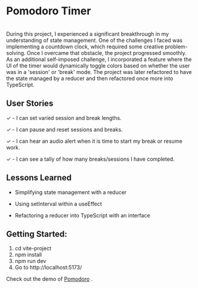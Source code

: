 # Pomodoro Timer
<br>
During this project, I experienced a significant breakthrough in my understanding of state management. One of the challenges I faced was implementing a countdown clock, which required some creative problem-solving. Once I overcame that obstacle, the project progressed smoothly. As an additional self-imposed challenge, I incorporated a feature where the UI of the timer would dynamically toggle colors based on whether the user was in a 'session' or 'break' mode.
The project was later refactored to have the state managed by a reducer and then refactored once more into TypeScript. 

## User Stories
&check; - I can set varied session and break lengths.

&check; - I can pause and reset sessions and breaks.

&check; - I can hear an audio alert when it is time to start my break or resume work.

&check; - I can see a tally of how many breaks/sessions I have completed.

## Lessons Learned
- Simplifying state management with a reducer

- Using setInterval within a useEffect

- Refactoring a reducer into TypeScript with an interface

## Getting Started:

1.  cd vite-project
2.  npm install
3.  npm run dev
4.  Go to http://localhost:5173/

Check out the demo of [Pomodoro](https://pomodoro-ts-one.vercel.app/) .




